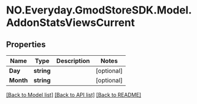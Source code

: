 # NO.Everyday.GmodStoreSDK.Model.AddonStatsViewsCurrent
## Properties

Name | Type | Description | Notes
------------ | ------------- | ------------- | -------------
**Day** | **string** |  | [optional] 
**Month** | **string** |  | [optional] 

[[Back to Model list]](../README.md#documentation-for-models) [[Back to API list]](../README.md#documentation-for-api-endpoints) [[Back to README]](../README.md)

